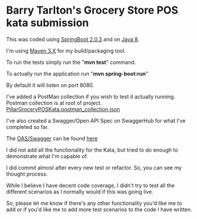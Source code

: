 # Barry Tarlton's Grocery Store POS kata submission

This was coded using [SpringBoot 2.0.3](https://spring.io/projects/spring-boot) and on [Java 8](http://www.oracle.com/technetwork/java/javase/downloads/jdk8-downloads-2133151.html).

I'm using [Maven 3.X](https://maven.apache.org/download.cgi) for my build/packaging tool.

To run the tests simply run the "**mvn test**" command.

To actually run the application run "**mvn spring-boot:run**"

By default it will listen on port 8080.

I've added a PostMan collection if you wish to test it actually running.  Postman collection is at root of project.
[PillarGroceryPOSKata.postman_collection.json](https://github.com/javaplus/grocery-pos-kata/blob/master/PillarGroceryPOSKata.postman_collection.json)

I've also created a Swagger/Open API Spec on SwaggerHub for what I've completed so far.

The [OAS/Swagger](https://app.swaggerhub.com/apis/btarlton/grocery-store_kata_api/1.0.0#/) can be found [here](https://app.swaggerhub.com/apis/btarlton/grocery-store_kata_api/1.0.0#/)

I did not add all the functionality for the Kata, but tried to do enough to demonstrate what I'm capable of.

I did commit almost after every new test or refactor.  So, you can see my thought process.

While I believe I have decent code coverage, I didn't try to test all the different scenarios as I normally would if this was going live. 

So, please let me know if there's any other functionality you'd like me to add or if you'd like me to add more test scenarios to the code I have written.
